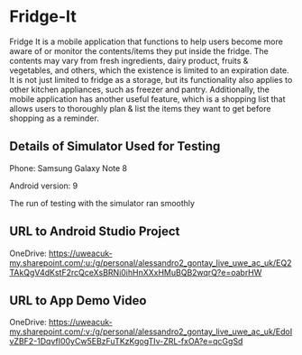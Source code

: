 # Fridge-It

Fridge It is a mobile application that functions to help users become more aware of or monitor the 
contents/items they put inside the fridge. The contents may vary from fresh ingredients, dairy product, 
fruits & vegetables, and others, which the existence is limited to an expiration date. It is not just limited 
to fridge as a storage, but its functionality also applies to other kitchen appliances, such as freezer 
and pantry. Additionally, the mobile application has another useful feature, which is a shopping list 
that allows users to thoroughly plan & list the items they want to get before shopping as a reminder.

## Details of Simulator Used for Testing

Phone: Samsung Galaxy Note 8

Android version: 9

The run of testing with the simulator ran smoothly

## URL to Android Studio Project
OneDrive: https://uweacuk-my.sharepoint.com/:u:/g/personal/alessandro2_gontay_live_uwe_ac_uk/EQ2TAkQgV4dKstF2rcQceXsBRNi0ihHnXXxHMuBQB2wqrQ?e=oabrHW 

## URL to App Demo Video
OneDrive: https://uweacuk-my.sharepoint.com/:v:/g/personal/alessandro2_gontay_live_uwe_ac_uk/EdoIvZBF2-1DqvfI00yCw5EBzFuTKzKgogTIv-ZRL-fxOA?e=qcGgSd
